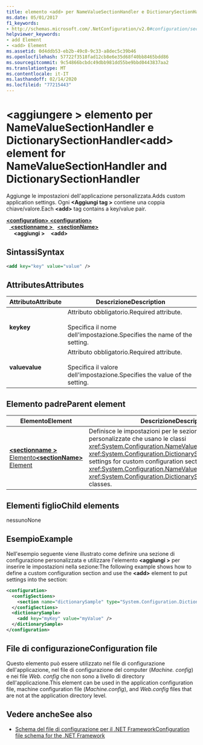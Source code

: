 ```yaml
---
title: elemento <add> per NameValueSectionHandler e DictionarySectionHandler
ms.date: 05/01/2017
f1_keywords:
- http://schemas.microsoft.com/.NetConfiguration/v2.0#configuration/sectionName/add
helpviewer_keywords:
- add Element
- <add> Element
ms.assetid: 0d4ddb53-eb2b-49c0-9c33-a8dec5c39b46
ms.openlocfilehash: 57722f3518fad12cb8e6e35d68f40bb8465bdd86
ms.sourcegitcommit: 9c54866bcbdc49dbb981dd55be9bbd0443837aa2
ms.translationtype: MT
ms.contentlocale: it-IT
ms.lasthandoff: 02/14/2020
ms.locfileid: "77215443"
---
```

# <a name="add-element-for-namevaluesectionhandler-and-dictionarysectionhandler"></a><span data-ttu-id="ffbed-102">\<aggiungere > elemento per NameValueSectionHandler e DictionarySectionHandler</span><span class="sxs-lookup"><span data-stu-id="ffbed-102">\<add> element for NameValueSectionHandler and DictionarySectionHandler</span></span>

<span data-ttu-id="ffbed-103">Aggiunge le impostazioni dell'applicazione personalizzata.</span><span class="sxs-lookup"><span data-stu-id="ffbed-103">Adds custom application settings.</span></span> <span data-ttu-id="ffbed-104">Ogni **\<Aggiungi tag >** contiene una coppia chiave/valore.</span><span class="sxs-lookup"><span data-stu-id="ffbed-104">Each **\<add>** tag contains a key/value pair.</span></span>

<span data-ttu-id="ffbed-105">[ **\<configuration>** ](configuration-element.md)</span><span class="sxs-lookup"><span data-stu-id="ffbed-105">[**\<configuration>**](configuration-element.md)</span></span>\
<span data-ttu-id="ffbed-106">&nbsp;&nbsp;[ **\<sectionname >** ](custom-element-2.md)</span><span class="sxs-lookup"><span data-stu-id="ffbed-106">&nbsp;&nbsp;[**\<sectionName>**](custom-element-2.md)</span></span>\
<span data-ttu-id="ffbed-107">&nbsp;&nbsp;&nbsp;&nbsp; **\<aggiungi >**</span><span class="sxs-lookup"><span data-stu-id="ffbed-107">&nbsp;&nbsp;&nbsp;&nbsp;**\<add>**</span></span>

## <a name="syntax"></a><span data-ttu-id="ffbed-108">Sintassi</span><span class="sxs-lookup"><span data-stu-id="ffbed-108">Syntax</span></span>

```xml
<add key="key" value="value" />
```

## <a name="attributes"></a><span data-ttu-id="ffbed-109">Attributes</span><span class="sxs-lookup"><span data-stu-id="ffbed-109">Attributes</span></span>

| <span data-ttu-id="ffbed-110">Attributo</span><span class="sxs-lookup"><span data-stu-id="ffbed-110">Attribute</span></span> | <span data-ttu-id="ffbed-111">Descrizione</span><span class="sxs-lookup"><span data-stu-id="ffbed-111">Description</span></span> |
| --------- | ----------- |
| <span data-ttu-id="ffbed-112">**key**</span><span class="sxs-lookup"><span data-stu-id="ffbed-112">**key**</span></span>   | <span data-ttu-id="ffbed-113">Attributo obbligatorio.</span><span class="sxs-lookup"><span data-stu-id="ffbed-113">Required attribute.</span></span><br><br><span data-ttu-id="ffbed-114">Specifica il nome dell'impostazione.</span><span class="sxs-lookup"><span data-stu-id="ffbed-114">Specifies the name of the setting.</span></span> |
| <span data-ttu-id="ffbed-115">**value**</span><span class="sxs-lookup"><span data-stu-id="ffbed-115">**value**</span></span> | <span data-ttu-id="ffbed-116">Attributo obbligatorio.</span><span class="sxs-lookup"><span data-stu-id="ffbed-116">Required attribute.</span></span><br><br><span data-ttu-id="ffbed-117">Specifica il valore dell'impostazione.</span><span class="sxs-lookup"><span data-stu-id="ffbed-117">Specifies the value of the setting.</span></span> |

## <a name="parent-element"></a><span data-ttu-id="ffbed-118">Elemento padre</span><span class="sxs-lookup"><span data-stu-id="ffbed-118">Parent element</span></span>

| <span data-ttu-id="ffbed-119">Elemento</span><span class="sxs-lookup"><span data-stu-id="ffbed-119">Element</span></span> | <span data-ttu-id="ffbed-120">Descrizione</span><span class="sxs-lookup"><span data-stu-id="ffbed-120">Description</span></span> |
| ------- | ------------|
| [<span data-ttu-id="ffbed-121"> **\<sectionname >** Elemento</span><span class="sxs-lookup"><span data-stu-id="ffbed-121">**\<sectionName>** Element</span></span>](custom-element-2.md) | <span data-ttu-id="ffbed-122">Definisce le impostazioni per le sezioni di configurazione personalizzate che usano le classi <xref:System.Configuration.NameValueSectionHandler> e <xref:System.Configuration.DictionarySectionHandler>.</span><span class="sxs-lookup"><span data-stu-id="ffbed-122">Defines settings for custom configuration sections that use the <xref:System.Configuration.NameValueSectionHandler> and <xref:System.Configuration.DictionarySectionHandler> classes.</span></span> |

## <a name="child-elements"></a><span data-ttu-id="ffbed-123">Elementi figlio</span><span class="sxs-lookup"><span data-stu-id="ffbed-123">Child elements</span></span>

<span data-ttu-id="ffbed-124">nessuno</span><span class="sxs-lookup"><span data-stu-id="ffbed-124">None</span></span>

## <a name="example"></a><span data-ttu-id="ffbed-125">Esempio</span><span class="sxs-lookup"><span data-stu-id="ffbed-125">Example</span></span>

<span data-ttu-id="ffbed-126">Nell'esempio seguente viene illustrato come definire una sezione di configurazione personalizzata e utilizzare l'elemento **\<aggiungi >** per inserire le impostazioni nella sezione:</span><span class="sxs-lookup"><span data-stu-id="ffbed-126">The following example shows how to define a custom configuration section and use the **\<add>** element to put settings into the section:</span></span>

```xml
<configuration>
  <configSections>
    <section name="dictionarySample" type="System.Configuration.DictionarySectionHandler,System" />
  </configSections>
  <dictionarySample>
    <add key="myKey" value="myValue" />
  </dictionarySample>
</configuration>
```

## <a name="configuration-file"></a><span data-ttu-id="ffbed-127">File di configurazione</span><span class="sxs-lookup"><span data-stu-id="ffbed-127">Configuration file</span></span>

<span data-ttu-id="ffbed-128">Questo elemento può essere utilizzato nel file di configurazione dell'applicazione, nel file di configurazione del computer (*Machine. config*) e nei file *Web. config* che non sono a livello di directory dell'applicazione.</span><span class="sxs-lookup"><span data-stu-id="ffbed-128">This element can be used in the application configuration file, machine configuration file (*Machine.config*), and *Web.config* files that are not at the application directory level.</span></span>

## <a name="see-also"></a><span data-ttu-id="ffbed-129">Vedere anche</span><span class="sxs-lookup"><span data-stu-id="ffbed-129">See also</span></span>

- [<span data-ttu-id="ffbed-130">Schema del file di configurazione per il .NET Framework</span><span class="sxs-lookup"><span data-stu-id="ffbed-130">Configuration file schema for the .NET Framework</span></span>](index.md)
